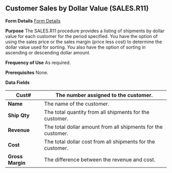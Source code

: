 ## Customer Sales by Dollar Value (SALES.R11)
<PageHeader />

**Form Details**
[Form Details](../SALES-R11-1/README.md)

**Purpose**
The SALES.R11 procedure provides a listing of shipments by dollar value for
each customer for the period specified. You have the option of using the sales
price or the sales margin (price less cost) to determine the dollar value used
for sorting. You also have the option of sorting in ascending or descending
dollar amount.

**Frequency of Use**
As required.

**Prerequisites**
None.

**Data Fields**

| **Cust#**        | The number assigned to the customer.                         |
| ---------------- | ------------------------------------------------------------ |
| **Name**         | The name of the customer.                                    |
| **Ship Qty**     | The total quantity from all shipments for the customer.      |
| **Revenue**      | The total dollar amount from all shipments for the customer. |
| **Cost**         | The total dollar cost from all shipments for the customer.   |
| **Gross Margin** | The difference between the revenue and cost.                 |

<badge text= "Version 8.10.57 " vertical="middle" />

<PageFooter />
